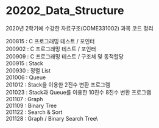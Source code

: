 # 20202_Data_Structure
2020년 2학기에 수강한 자료구조(COME331002) 과목 코드 정리

200815 : C 프로그래밍 테스트 / 포인터\
200902 : C 프로그래밍 테스트 / 포인터\
200909 : C 프로그래밍 테스트 / 구조체 및 동적할당\
200915 : Stack\
200930 : 정렬 List\
201006 : Queue\
201012 : Stack을 이용한 2진수 변환 프로그램\
201023 : Stack과 Queue를 이용한 10진수 8진수 변환 프로그램\
201107 : Graph\
201109 : Binary Tree\
201122 : Search & Sort\
201128 : Graph / Binary Search Tree\
